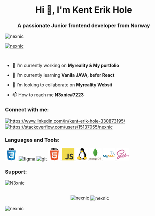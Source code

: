 <h1 align="center">Hi 👋, I'm Kent Erik Hole</h1>
<h3 align="center">A passionate Junior frontend developer from Norway</h3>

<p align="left"> <img src="https://komarev.com/ghpvc/?username=nexnic&label=Profile%20views&color=0e75b6&style=flat" alt="nexnic" /> </p>

<p align="left"> <a href="https://github.com/ryo-ma/github-profile-trophy"><img src="https://github-profile-trophy.vercel.app/?username=nexnic" alt="nexnic" /></a> </p>

<p align="left"> <a href="https://twitter.com/" target="blank"><img src="https://img.shields.io/twitter/follow/?logo=twitter&style=for-the-badge" alt="" /></a> </p>

- 🔭 I’m currently working on **Myreality & My portfolio**

- 🌱 I’m currently learning **Vanila JAVA, befor React**

- 👯 I’m looking to collaborate on **Myreality Websit**

- 📫 How to reach me **N3xnic#7223**

<h3 align="left">Connect with me:</h3>
<p align="left">
<a href="https://linkedin.com/in/https://www.linkedin.com/in/kent-erik-hole-330873195/" target="blank"><img align="center" src="https://raw.githubusercontent.com/rahuldkjain/github-profile-readme-generator/master/src/images/icons/Social/linked-in-alt.svg" alt="https://www.linkedin.com/in/kent-erik-hole-330873195/" height="30" width="40" /></a>
<a href="https://stackoverflow.com/users/https://stackoverflow.com/users/15137055/nexnic" target="blank"><img align="center" src="https://raw.githubusercontent.com/rahuldkjain/github-profile-readme-generator/master/src/images/icons/Social/stack-overflow.svg" alt="https://stackoverflow.com/users/15137055/nexnic" height="30" width="40" /></a>
</p>

<h3 align="left">Languages and Tools:</h3>
<p align="left"> <a href="https://www.w3schools.com/css/" target="_blank" rel="noreferrer"> <img src="https://raw.githubusercontent.com/devicons/devicon/master/icons/css3/css3-original-wordmark.svg" alt="css3" width="40" height="40"/> </a> <a href="https://www.figma.com/" target="_blank" rel="noreferrer"> <img src="https://www.vectorlogo.zone/logos/figma/figma-icon.svg" alt="figma" width="40" height="40"/> </a> <a href="https://git-scm.com/" target="_blank" rel="noreferrer"> <img src="https://www.vectorlogo.zone/logos/git-scm/git-scm-icon.svg" alt="git" width="40" height="40"/> </a> <a href="https://www.w3.org/html/" target="_blank" rel="noreferrer"> <img src="https://raw.githubusercontent.com/devicons/devicon/master/icons/html5/html5-original-wordmark.svg" alt="html5" width="40" height="40"/> </a> <a href="https://developer.mozilla.org/en-US/docs/Web/JavaScript" target="_blank" rel="noreferrer"> <img src="https://raw.githubusercontent.com/devicons/devicon/master/icons/javascript/javascript-original.svg" alt="javascript" width="40" height="40"/> </a> <a href="https://www.linux.org/" target="_blank" rel="noreferrer"> <img src="https://raw.githubusercontent.com/devicons/devicon/master/icons/linux/linux-original.svg" alt="linux" width="40" height="40"/> </a> <a href="https://www.mongodb.com/" target="_blank" rel="noreferrer"> <img src="https://raw.githubusercontent.com/devicons/devicon/master/icons/mongodb/mongodb-original-wordmark.svg" alt="mongodb" width="40" height="40"/> </a> <a href="https://www.mysql.com/" target="_blank" rel="noreferrer"> <img src="https://raw.githubusercontent.com/devicons/devicon/master/icons/mysql/mysql-original-wordmark.svg" alt="mysql" width="40" height="40"/> </a> <a href="https://sass-lang.com" target="_blank" rel="noreferrer"> <img src="https://raw.githubusercontent.com/devicons/devicon/master/icons/sass/sass-original.svg" alt="sass" width="40" height="40"/> </a> </p>

<h3 align="left">Support:</h3>
<p><a href="https://www.buymeacoffee.com/N3xnic"> <img align="left" src="https://cdn.buymeacoffee.com/buttons/v2/default-yellow.png" height="50" width="210" alt="N3xnic" /></a></p><br><br>

<p><img align="left" src="https://github-readme-stats.vercel.app/api/top-langs?username=nexnic&show_icons=true&locale=en&layout=compact" alt="nexnic" /></p>

<p>&nbsp;<img align="center" src="https://github-readme-stats.vercel.app/api?username=nexnic&show_icons=true&locale=en" alt="nexnic" /></p>

<p><img align="center" src="https://github-readme-streak-stats.herokuapp.com/?user=nexnic&" alt="nexnic" /></p>

